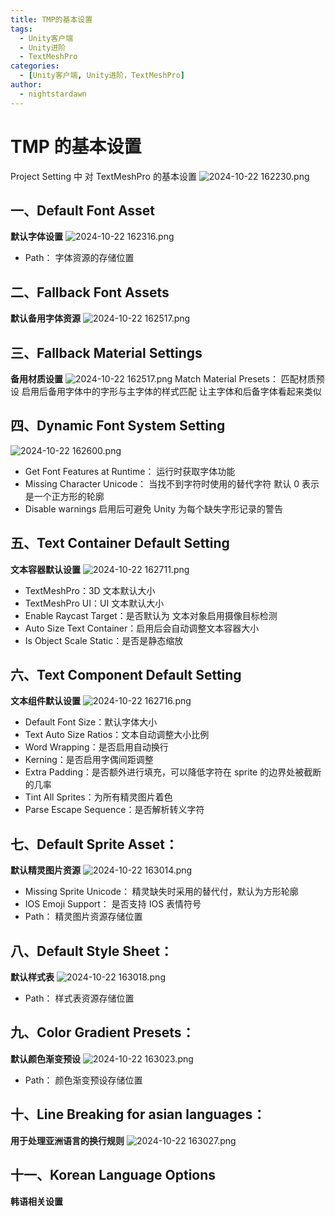 ```yaml
---
title: TMP的基本设置
tags:
  - Unity客户端
  - Unity进阶
  - TextMeshPro
categories:
  - [Unity客户端, Unity进阶，TextMeshPro]
author:
  - nightstardawn
---
```


# TMP 的基本设置

Project Setting 中 对 TextMeshPro 的基本设置
![ 2024-10-22 162230.png](https://s2.loli.net/2024/10/22/m3OGBLki8aZgRpy.png)

## 一、Default Font Asset

**默认字体设置**
![ 2024-10-22 162316.png](https://s2.loli.net/2024/10/22/L1zuPO67BgM3JpQ.png)

- Path：
  字体资源的存储位置

## 二、Fallback Font Assets

**默认备用字体资源**
![ 2024-10-22 162517.png](https://s2.loli.net/2024/10/22/7f9mTNDG8kRzglA.png)

## 三、Fallback Material Settings

**备用材质设置**
![ 2024-10-22 162517.png](https://s2.loli.net/2024/10/22/7f9mTNDG8kRzglA.png)
Match Material Presets：
匹配材质预设
启用后备用字体中的字形与主字体的样式匹配
让主字体和后备字体看起来类似

## 四、Dynamic Font System Setting

![ 2024-10-22 162600.png](https://s2.loli.net/2024/10/22/u6obKcSJwIidMyj.png)

- Get Font Features at Runtime：
  运行时获取字体功能
- Missing Character Unicode：
  当找不到字符时使用的替代字符
  默认 0 表示是一个正方形的轮廓
- Disable warnings
  启用后可避免 Unity 为每个缺失字形记录的警告

## 五、Text Container Default Setting

**文本容器默认设置**
![ 2024-10-22 162711.png](https://s2.loli.net/2024/10/22/R7iHrXCPqmhZ2BG.png)

- TextMeshPro：3D 文本默认大小
- TextMeshPro UI：UI 文本默认大小
- Enable Raycast Target：是否默认为 文本对象启用摄像目标检测
- Auto Size Text Container：启用后会自动调整文本容器大小
- Is Object Scale Static：是否是静态缩放

## 六、Text Component Default Setting

**文本组件默认设置**
![ 2024-10-22 162716.png](https://s2.loli.net/2024/10/22/9hZuD7eWPsvEzNk.png)

- Default Font Size：默认字体大小
- Text Auto Size Ratios：文本自动调整大小比例
- Word Wrapping：是否启用自动换行
- Kerning：是否启用字偶间距调整
- Extra Padding：是否额外进行填充，可以降低字符在 sprite 的边界处被截断的几率
- Tint All Sprites：为所有精灵图片着色
- Parse Escape Sequence：是否解析转义字符

## 七、Default Sprite Asset：

**默认精灵图片资源**
![ 2024-10-22 163014.png](https://s2.loli.net/2024/10/22/usJDNmbkzfgWd9C.png)

- Missing Sprite Unicode：
  精灵缺失时采用的替代付，默认为方形轮廓
- IOS Emoji Support：
  是否支持 IOS 表情符号
- Path：
  精灵图片资源存储位置

## 八、Default Style Sheet：

**默认样式表**
![ 2024-10-22 163018.png](https://s2.loli.net/2024/10/22/nkoT7AmBQPyqZGJ.png)

- Path：
  样式表资源存储位置

## 九、Color Gradient Presets：

**默认颜色渐变预设**
![ 2024-10-22 163023.png](https://s2.loli.net/2024/10/22/BLw6uV2stUEFYIc.png)

- Path：
  颜色渐变预设存储位置

## 十、Line Breaking for asian languages：

**用于处理亚洲语言的换行规则**
![ 2024-10-22 163027.png](https://s2.loli.net/2024/10/22/2LGJrAsKYMoT6Cz.png)

## 十一、Korean Language Options

**韩语相关设置**
